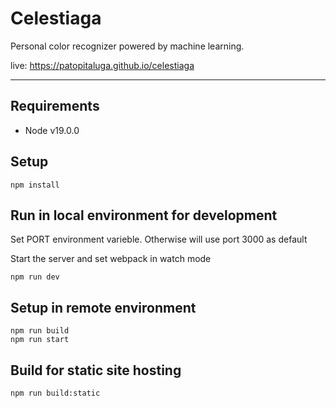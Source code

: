 # Celestiaga

Personal color recognizer powered by machine learning.

live: https://patopitaluga.github.io/celestiaga

------

## Requirements
- Node v19.0.0

## Setup

```console
npm install
```

## Run in local environment for development
Set PORT environment varieble. Otherwise will use port 3000 as default

Start the server and set webpack in watch mode
```console
npm run dev
```

## Setup in remote environment
```console
npm run build
npm run start
```

## Build for static site hosting
```console
npm run build:static
```
